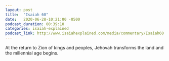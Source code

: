 ```yaml
---
layout: post
title:  "Isaiah 60"
date:   2020-06-28-10:21:00 -0500
podcast_duration: 00:39:10
categories: isaiah-explained
podcast_link: http://www.isaiahexplained.com/media/commentary/Isaiah60.mp3
---
```

At the return to Zion of kings and peoples, Jehovah transforms the land and the millennial age begins.
